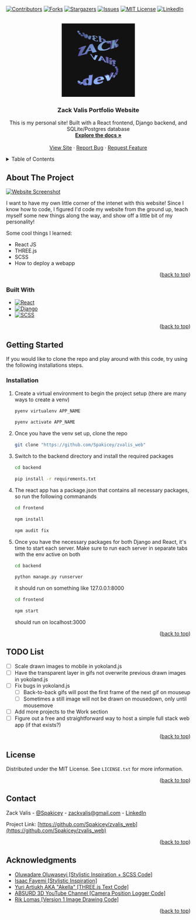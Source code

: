 <!-- Improved compatibility of back to top link: See: https://github.com/othneildrew/Best-README-Template/pull/73 -->
<a name="readme-top"></a>

[![Contributors][contributors-shield]][contributors-url]
[![Forks][forks-shield]][forks-url]
[![Stargazers][stars-shield]][stars-url]
[![Issues][issues-shield]][issues-url]
[![MIT License][license-shield]][license-url]
[![LinkedIn][linkedin-shield]][linkedin-url]

<!-- PROJECT LOGO -->
<br />
<div align="center">
  <a href="https://github.com/Spakicey/zvalis_web">
    <img src="images/zvalis_webdev.png" alt="Logo" width="200" height="200">
  </a>

<h3 align="center">Zack Valis Portfolio Website</h3>

  <p align="center">
    This is my personal site! Built with a React frontend, Django backend, and SQLite/Postgres database
    <br />
    <a href="https://github.com/Spakicey/zvalis_web"><strong>Explore the docs »</strong></a>
    <br />
    <br />
    <a href="WEB URL">View Site</a>
    ·
    <a href="https://github.com/Spakicey/zvalis_web/issues">Report Bug</a>
    ·
    <a href="https://github.com/Spakicey/zvalis_web/issues">Request Feature</a>
  </p>
</div>

<!-- TABLE OF CONTENTS -->
<details>
  <summary>Table of Contents</summary>
  <ol>
    <li>
      <a href="#about-the-project">About The Project</a>
      <ul>
        <li><a href="#built-with">Built With</a></li>
      </ul>
    </li>
    <li>
      <a href="#getting-started">Getting Started</a>
      <ul>
        <li><a href="#installation">Installation</a></li>
      </ul>
    </li>
    <li><a href="#todo-list">TODO List</a></li>
    <li><a href="#license">License</a></li>
    <li><a href="#contact">Contact</a></li>
    <li><a href="#acknowledgments">Acknowledgments</a></li>
  </ol>
</details>

<!-- ABOUT THE PROJECT -->
## About The Project

[![Website Screenshot][site-screenshot]](https://github.com/Spakicey/zvalis_web)

I want to have my own little corner of the intenet with this website! Since I know how to code, I figured I'd code my website from the ground up, teach myself some new things along the way, and show off a little bit of my personality!

Some cool things I learned:
* React JS
* THREE.js
* SCSS
* How to deploy a webapp

<p align="right">(<a href="#readme-top">back to top</a>)</p>

### Built With

* [![React][React.js]][React-url]
* [![Django][Django]][Django-url]
* [![SCSS][SCSS]][SCSS-url]

<p align="right">(<a href="#readme-top">back to top</a>)</p>

<!-- GETTING STARTED -->
## Getting Started

If you would like to clone the repo and play around with this code, try using the following installations steps.

### Installation

1. Create a virtual environment to begin the project setup (there are many ways to create a venv)
    ```sh
   pyenv virtualenv APP_NAME
   ```
    ```sh
   pyenv activate APP_NAME
   ```
2. Once you have the venv set up, clone the repo
    ```sh
    git clone "https://github.com/Spakicey/zvalis_web"
    ```
3. Switch to the backend directory and install the required packages
   ```sh
   cd backend
   ```
   ```sh
   pip install -r requirements.txt
   ```
4. The react app has a package.json that contains all necessary packages, so run the following commanands
   ```sh
   cd frontend
   ```
   ```sh
   npm install
   ```
   ```sh
   npm audit fix
   ```
5. Once you have the necessary packages for both Django and React, it's time to start each server.
   Make sure to run each server in separate tabs with the env active on both
   ```sh
   cd backend
   ```
   ```sh
   python manage.py runserver
   ```
   it should run on something like 127.0.0.1:8000
   ```sh
   cd frontend
   ```
   ```sh
   npm start
   ```
   should run on localhost:3000

<p align="right">(<a href="#readme-top">back to top</a>)</p>

<!-- ROADMAP -->
## TODO List

- [ ] Scale drawn images to mobile in yokoland.js
- [ ] Have the transparent layer in gifs not overwrite previous drawn images in yokoland.js
- [ ] Fix bugs in yokoland.js
    - [ ] Back-to-back gifs will post the first frame of the next gif on mouseup
    - [ ] Sometimes a still image will not be drawn on mousedown, only until mousemove
- [ ] Add more projects to the Work section
- [ ] Figure out a free and straightforward way to host a simple full stack web app (if that exists?)

<p align="right">(<a href="#readme-top">back to top</a>)</p>

<!-- LICENSE -->
## License

Distributed under the MIT License. See `LICENSE.txt` for more information.

<p align="right">(<a href="#readme-top">back to top</a>)</p>

<!-- CONTACT -->
## Contact

Zack Valis - [@Spakicey](https://instagram.com/spakicey) - zackvalis@gmail.com - [LinkedIn](https://linkedin.com/in/zvalis)

Project Link: [https://github.com/Spakicey/zvalis_web](https://github.com/Spakicey/zvalis_web)

<p align="right">(<a href="#readme-top">back to top</a>)</p>

<!-- ACKNOWLEDGMENTS -->
## Acknowledgments

* [Oluwadare Oluwaseyi [Stylistic Inspiration + SCSS Code]](https://www.seyi.dev/)
* [Isaac Fayemi [Stylistic Inspiration]](https://www.fayemi.design/)
* [Yuri Artiukh AKA "Akella" [THREE.js Text Code]](https://www.github.com/akella)
* [ABSURD 3D YouTube Channel [Camera Position Logger Code]](https://youtu.be/1Hg6gQs4RDQ?si=HN8MF0tKU9uMr9jJ)
* [Rik Lomas [Version 1 Image Drawing Code]](https://library.superhi.com/posts/making-a-clickable-digital-collage-with-javascript)

<p align="right">(<a href="#readme-top">back to top</a>)</p>

<!-- MARKDOWN LINKS & IMAGES -->
<!-- https://www.markdownguide.org/basic-syntax/#reference-style-links -->
[contributors-shield]: https://img.shields.io/github/contributors/Spakicey/zvalis_web.svg?style=for-the-badge
[contributors-url]: https://github.com/Spakicey/zvalis_web/graphs/contributors
[forks-shield]: https://img.shields.io/github/forks/Spakicey/zvalis_web.svg?style=for-the-badge
[forks-url]: https://github.com/Spakicey/zvalis_web/network/members
[stars-shield]: https://img.shields.io/github/stars/Spakicey/zvalis_web.svg?style=for-the-badge
[stars-url]: https://github.com/Spakicey/zvalis_web/stargazers
[issues-shield]: https://img.shields.io/github/issues/Spakicey/zvalis_web.svg?style=for-the-badge
[issues-url]: https://github.com/Spakicey/zvalis_web/issues
[license-shield]: https://img.shields.io/github/license/Spakicey/zvalis_web.svg?style=for-the-badge
[license-url]: https://github.com/Spakicey/zvalis_web/blob/master/LICENSE.txt
[linkedin-shield]: https://img.shields.io/badge/-LinkedIn-black.svg?style=for-the-badge&logo=linkedin&colorB=555
[linkedin-url]: https://linkedin.com/in/zvalis
[site-screenshot]: images/site-screenshot.png
[React.js]: https://forthebadge.com/images/badges/made-with-javascript.svg
[React-url]: https://reactjs.org/
[Django]: https://forthebadge.com/images/badges/made-with-python.svg
[Django-url]: https://djangoproject.com
[SCSS]: https://forthebadge.com/images/badges/uses-css.svg
[SCSS-url]: https://sass-lang.com/
